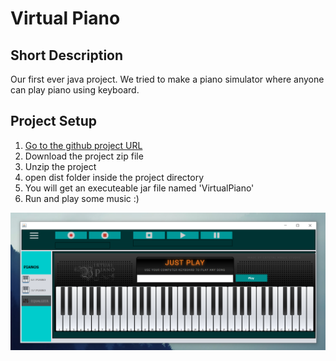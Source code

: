 # Virtual Piano
 
## Short Description
Our first ever java project. We tried to make a piano simulator where anyone can play piano using keyboard.


## Project Setup

1. [Go to the github project URL](https://github.com/Shahriar1212/VirtualPiano)
2. Download the project zip file
3. Unzip the project
4. open dist folder inside the project directory
5. You will get an executeable jar file named 'VirtualPiano'
6. Run and play some music :) 

  ![](VirtualPiano/demo1.PNG)
